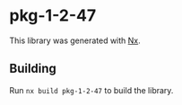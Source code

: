 # pkg-1-2-47

This library was generated with [Nx](https://nx.dev).

## Building

Run `nx build pkg-1-2-47` to build the library.
